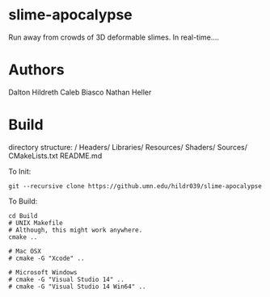 # slime-apocalypse
Run away from crowds of 3D deformable slimes. In real-time....

# Authors
Dalton Hildreth
Caleb Biasco
Nathan Heller

# Build
directory structure:
/
  Headers/
  Libraries/
  Resources/
  Shaders/
  Sources/
  CMakeLists.txt
  README.md

To Init:
```
git --recursive clone https://github.umn.edu/hildr039/slime-apocalypse
```

To Build:
```
cd Build
# UNIX Makefile
# Although, this might work anywhere.
cmake ..

# Mac OSX
# cmake -G "Xcode" ..

# Microsoft Windows
# cmake -G "Visual Studio 14" ..
# cmake -G "Visual Studio 14 Win64" ..
```
